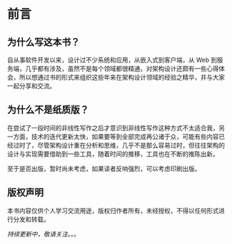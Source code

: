 # 前言

## 为什么写这本书？

自从事软件开发以来，设计过不少系统和应用，从嵌入式到客户端，从 Web 到服务端，几乎都有涉及，虽然不是每个领域都很精通，对架构设计还颇有一些心得体会，所以想通过书的形式来组织这些年来在架构设计领域的经验之精华，并与大家一起分享和交流。

## 为什么不是纸质版？

在尝试了一段时间的非线性写作之后才意识到非线性写作这种方式不太适合我，另一方面，技术的迭代更新太快，如果要等到全部完成再公诸于众，可能有些内容已经过时了，尽管架构设计重在分析和思维，几乎不是那么容易过时，但往往架构的设计与实现需要借助到一些工具，随着时间的推移，工具也在不断的推陈出新。

至于是否出版，暂时尚未考虑，如果读者反响强烈，可以考虑印刷出版。

## 版权声明

本书内容仅供个人学习交流用途，版权归作者所有，未经授权，不得以任何形式进行分发和转载。

*持续更新中，敬请关注。。。*
